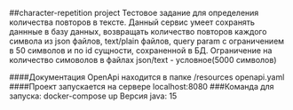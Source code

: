 ##character-repetition project
Тестовое задание для определения количества повторов в тексте. Данный сервис умеет сохранять
даннные в базу данных, возвращать количество повторов каждого символа из json файлов, text/plain файлов,
query param с ограничением в 50 символов и по id сущности, сохраненной в БД. Ограничение на количество симоволов в файлах
json/text - условное(5000 символов)


####Документация OpenApi находится в папке /resources openapi.yaml
####Проект запускается на сервере localhost:8080
###Команда для запуска: docker-compose up
Версия java: 15